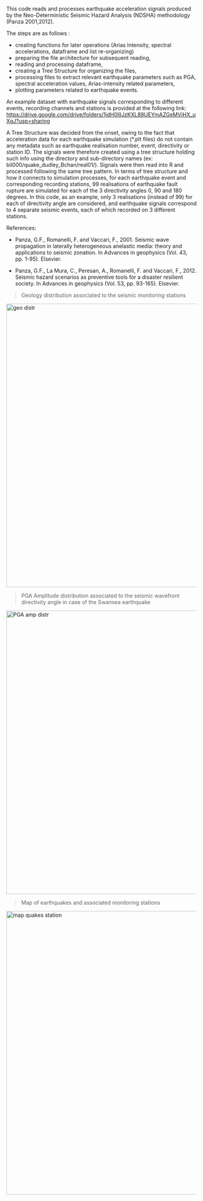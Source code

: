This code reads and processes earthquake acceleration signals produced by the Neo-Deterministic Seismic Hazard Analysis (NDSHA) methodology (Panza 2001,2012).

The steps are as follows : 
+ creating functions for later operations (Arias Intensity, spectral accelerations, dataframe and list re-organizing)
+ preparing the file architecture for subsequent reading, 
+ reading and processing dataframe, 
+ creating a Tree Structure for organizing the files, 
+ processing files to extract relevant earthquake parameters such as PGA, spectral acceleration values, Arias-intensity related parameters,
+ plotting parameters related to earthquake events.

An example dataset with earthquake signals corresponding to different events, recording channels and stations is provided at the following link:
https://drive.google.com/drive/folders/1jdH0llIJzKXL89UEYmAZGeMVjHX_uXgJ?usp=sharing

A Tree Structure was decided from the onset, owing to the fact that acceleration data for each earthquake simulation (*.plt files) do not contain any metadata such as earthquake realisation number, event, directivity or station ID. The signals were therefore created using a tree structure holding such info using the directory and sub-directory names (ex: bil000/quake_dudley_Bchan/real01/). Signals were then read into R and processed following the same tree pattern.
  In terms of tree structure and how it connects to simulation processes, for each earthquake event and corresponding recording stations, 99 realisations of earthquake fault rupture are simulated for each of the 3 directivity angles 0, 90 and 180 degrees. In this code, as an example, only 3 realisations (instead of 99) for each of directivity angle are considered, and earthquake signals correspond to 4 separate seismic events, each of which recorded on 3 different stations.

References: 
+ Panza, G.F., Romanelli, F. and Vaccari, F., 2001. Seismic wave propagation in laterally heterogeneous anelastic media: theory and applications to seismic zonation. In Advances in geophysics (Vol. 43, pp. 1-95). Elsevier.

+ Panza, G.F., La Mura, C., Peresan, A., Romanelli, F. and Vaccari, F., 2012. Seismic hazard scenarios as preventive tools for a disaster resilient society. In Advances in geophysics (Vol. 53, pp. 93-165). Elsevier.

> Geology distribution associated to the seismic monitoring stations

<img src="https://user-images.githubusercontent.com/61290423/211395831-d7d4aeed-bae8-4f52-8a7b-dfe53c04a143.png" alt="geo distr" width="750"/>

> PGA Amplitude distribution associated to the seismic wavefront directivity angle in case of the Swansea earthquake

<img src="https://user-images.githubusercontent.com/61290423/211396042-991788bc-cfcd-451a-ab35-22b58d07fc4e.png" alt="PGA amp distr" width="750"/>

> Map of earthquakes and associated monitoring stations

<img src="https://user-images.githubusercontent.com/61290423/211563354-b06ce175-33f4-4b98-9f8a-5b616f313949.png" alt="map quakes station" width="750"/>

